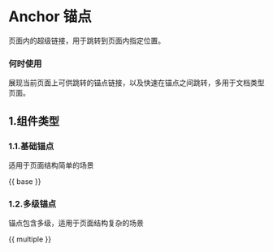 # Anchor 锚点

页面内的超级链接，用于跳转到页面内指定位置。

### 何时使用

展现当前页面上可供跳转的锚点链接，以及快速在锚点之间跳转，多用于文档类型页面。

## 1.组件类型

### 1.1.基础锚点

适用于页面结构简单的场景

{{ base }}

### 1.2.多级锚点

锚点包含多级，适用于页面结构复杂的场景

{{ multiple }}

